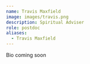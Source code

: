 ```yaml
---
name: Travis Maxfield
image: images/travis.png
description: Spiritual Adviser
role: postdoc
aliases:
  - Travis Maxfield
---
```

Bio coming soon
